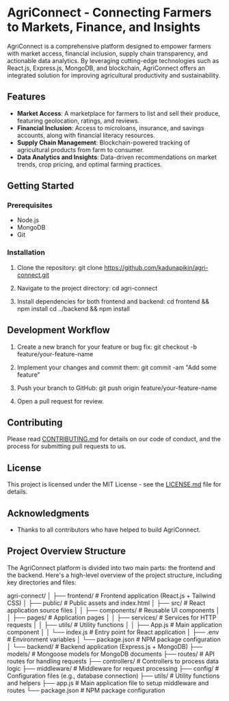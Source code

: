 # AgriConnect - Connecting Farmers to Markets, Finance, and Insights

AgriConnect is a comprehensive platform designed to empower farmers with market access, financial inclusion, supply chain transparency, and actionable data analytics. By leveraging cutting-edge technologies such as React.js, Express.js, MongoDB, and blockchain, AgriConnect offers an integrated solution for improving agricultural productivity and sustainability.

## Features

- **Market Access**: A marketplace for farmers to list and sell their produce, featuring geolocation, ratings, and reviews.
- **Financial Inclusion**: Access to microloans, insurance, and savings accounts, along with financial literacy resources.
- **Supply Chain Management**: Blockchain-powered tracking of agricultural products from farm to consumer.
- **Data Analytics and Insights**: Data-driven recommendations on market trends, crop pricing, and optimal farming practices.

## Getting Started

### Prerequisites

- Node.js
- MongoDB
- Git

### Installation

1. Clone the repository:
git clone https://github.com/kadunapikin/agri-connect.git

2. Navigate to the project directory:
cd agri-connect

3. Install dependencies for both frontend and backend:
cd frontend && npm install
cd ../backend && npm install


## Development Workflow

1. Create a new branch for your feature or bug fix:
git checkout -b feature/your-feature-name

2. Implement your changes and commit them:
git commit -am "Add some feature"

3. Push your branch to GitHub:
git push origin feature/your-feature-name

4. Open a pull request for review.

## Contributing

Please read [CONTRIBUTING.md](CONTRIBUTING.md) for details on our code of conduct, and the process for submitting pull requests to us.

## License

This project is licensed under the MIT License - see the [LICENSE.md](LICENSE.md) file for details.

## Acknowledgments

- Thanks to all contributors who have helped to build AgriConnect.


## Project Overview Structure
The AgriConnect platform is divided into two main parts: the frontend and the backend. Here's a high-level overview of the project structure, including key directories and files:

agri-connect/
│
├── frontend/               # Frontend application (React.js + Tailwind CSS)
│   ├── public/             # Public assets and index.html
│   ├── src/                # React application source files
│   │   ├── components/     # Reusable UI components
│   │   ├── pages/          # Application pages
│   │   ├── services/       # Services for HTTP requests
│   │   ├── utils/          # Utility functions
│   │   ├── App.js          # Main application component
│   │   └── index.js        # Entry point for React application
│   ├── .env                # Environment variables
│   └── package.json        # NPM package configuration
│
└── backend/                # Backend application (Express.js + MongoDB)
    ├── models/             # Mongoose models for MongoDB documents
    ├── routes/             # API routes for handling requests
    ├── controllers/        # Controllers to process data logic
    ├── middleware/         # Middleware for request processing
    ├── config/             # Configuration files (e.g., database connection)
    ├── utils/              # Utility functions and helpers
    ├── app.js              # Main application file to setup middleware and routes
    └── package.json        # NPM package configuration

